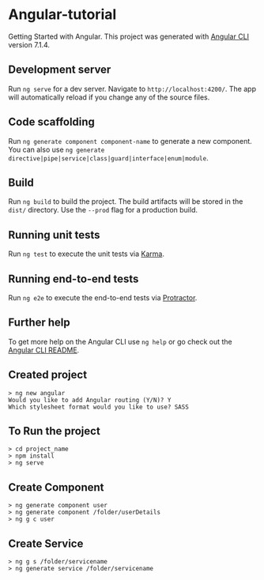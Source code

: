 # Angular-tutorial
Getting Started with Angular. This project was generated with [Angular CLI](https://github.com/angular/angular-cli) version 7.1.4.

## Development server

Run `ng serve` for a dev server. Navigate to `http://localhost:4200/`. The app will automatically reload if you change any of the source files.

## Code scaffolding

Run `ng generate component component-name` to generate a new component. You can also use `ng generate directive|pipe|service|class|guard|interface|enum|module`.

## Build

Run `ng build` to build the project. The build artifacts will be stored in the `dist/` directory. Use the `--prod` flag for a production build.

## Running unit tests

Run `ng test` to execute the unit tests via [Karma](https://karma-runner.github.io).

## Running end-to-end tests

Run `ng e2e` to execute the end-to-end tests via [Protractor](http://www.protractortest.org/).

## Further help

To get more help on the Angular CLI use `ng help` or go check out the [Angular CLI README](https://github.com/angular/angular-cli/blob/master/README.md).

## Created project 

    > ng new angular
    Would you like to add Angular routing (Y/N)? Y
    Which stylesheet format would you like to use? SASS
    
## To Run the project

    > cd project_name
    > npm install
    > ng serve
   
## Create Component

    > ng generate component user
    > ng generate component /folder/userDetails
    > ng g c user
   
## Create Service

    > ng g s /folder/servicename
    > ng generate service /folder/servicename
   
